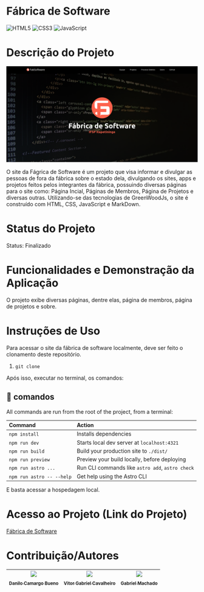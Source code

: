 # Fábrica de Software
![HTML5](https://img.shields.io/badge/html5-%23E34F26.svg?style=for-the-badge&logo=html5&logoColor=white)
![CSS3](https://img.shields.io/badge/css3-%231572B6.svg?style=for-the-badge&logo=css3&logoColor=white)
![JavaScript](https://img.shields.io/badge/javascript-%23323330.svg?style=for-the-badge&logo=javascript&logoColor=%23F7DF1E)

# Descrição do Projeto
![Landing Page Fábrica de Software](./Landing-Page-Fab.png)


O site da Fágrica de Software é um projeto que visa informar e divulgar as pessoas de fora da fábrica sobre o estado dela, divulgando os sites, apps e projetos feitos pelos integrantes da fábrica, possuindo diversas páginas para o site como: Página Incial, Páginas de Membros, Página de Projetos e diversas outras. Utilizando-se das tecnologias de GreenWoodJs, o site é construído com HTML, CSS, JavaScript e MarkDown.

# Status do Projeto
Status: Finalizado

# Funcionalidades e Demonstração da Aplicação
O projeto exibe diversas páginas, dentre elas, página de membros, página de projetos e sobre.

# Instruções de Uso
Para acessar o site da fábrica de software localmente, deve ser feito o clonamento deste repositório.

1. `git clone`

Após isso, executar no terminal, os comandos:

## 🧞 comandos

All commands are run from the root of the project, from a terminal:

| Command                   | Action                                           |
| :------------------------ | :----------------------------------------------- |
| `npm install`             | Installs dependencies                            |
| `npm run dev`             | Starts local dev server at `localhost:4321`      |
| `npm run build`           | Build your production site to `./dist/`          |
| `npm run preview`         | Preview your build locally, before deploying     |
| `npm run astro ...`       | Run CLI commands like `astro add`, `astro check` |
| `npm run astro -- --help` | Get help using the Astro CLI                     |

E basta acessar a hospedagem local.

# Acesso ao Projeto (Link do Projeto)
[Fábrica de Software](https://fabsoftware.itp.ifsp.edu.br/)

# Contribuição/Autores
| [<img loading="lazy" src="https://avatars.githubusercontent.com/u/2002182?v=4" width=115><br><sub>Danilo Camargo Bueno</sub>](https://avatars.githubusercontent.com/u/2002182?v=4)| [<img loading="lazy" src="https://avatars.githubusercontent.com/u/126813410?v=4" width=115><br><sub>Vitor Gabriel Cavalheiro</sub>](https://github.com/Vitor-G-Cavalheiro) | [<img loading="lazy" src="https://avatars.githubusercontent.com/u/103156444?v=4" width=115><br><sub>Gabriel Machado</sub>](https://github.com/gabs1m) |
| :---: | :---: |:---: |
